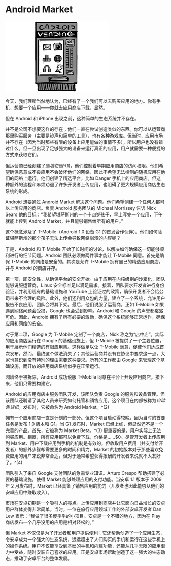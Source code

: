 # Android Market

![g22001](img/g22001.png)

今天，我们理所当然地认为，已经有了一个我们可以去购买应用的地方。你有手机，想要一个应用——你就去应用商店下载，显然。

但在 Android 和 iPhone 出现之前，这种简单的生态系统并不存在。

并不是公司不想要这样的存在；他们一直在尝试创造类似的东西。你可以从运营商那里购买服务（主要是铃声和简单的工具），也有各种游戏库。但当时，应用市场并不存在（因为当时那些有限的设备上应用能做的事情不多），所以用户也没有错过什么。但一旦出现了足够强大的设备来运行真正的应用，用户就需要一种便捷的方式来获取它们。

但运营商已经创建了*围墙花园*^(1)，他们控制着早期应用商店的访问权限。他们希望确保恶意或不良应用不会破坏他们的网络，因此不希望无法控制的随机应用在他们的网络上运行。他们创建了精选平台，比如 Danger 手机上的应用商店。但这种额外的流程和麻烦劝退了许多开发者上传应用，也阻碍了更大规模应用商店生态系统的形成。

Android 想要通过 Android Market 解决这个问题。他们希望创建一个任何人都可以上传应用的商店。负责 Android 服务团队的 Michael Morrissey 告诉 Nick Sears 他的目标：“我希望堪萨斯州的一个十四岁孩子，早上写完一个应用，下午就能上传到 Android Market，并且能够销售给所有的用户。”

这个概念涉及了 T-Mobile（Android 1.0 设备 G1 的首发合作伙伴）。他们如何验证堪萨斯州的那个孩子无法上传会导致网络崩溃的内容呢？

于是，Android 和 T-Mobile 开始了长时间的讨论，以解决如何确保这一切能够顺利进行的细节问题。Android 团队必须做两件事才能让 T-Mobile 同意。首先是确保 T-Mobile 的网络是安全的。其次是允许 T-Mobile 拥有自己的精选应用商店，并与 Android 的商店并存。

第一项，即安全性，从确保平台的安全开始。由于应用在内核级别的沙箱化，团队能够说服运营商，Linux 安全标准足以满足需求。接着，团队要求开发者进行身份验证，并利用现有的基础设施和 YouTube 上验证过的政策，确保开发者不会给公司带来不合理的风险。此外，他们还利用众包的力量，建立了一个系统，允许用户报告不良应用，团队会将其下架。最后，他们说服了运营商，正如 T-Mobile 如果遇到网络问题会受损，Google 也会受到影响。Android 和 Google 的声誉都岌岌可危。因此，Android 拥有了所有必要的激励，确保这个系统能够正常运作，确保应用和网络的安全。

对于第二项，Google 为 T-Mobile 定制了一个商店，Nick 称之为“店中店”。实际的应用商店运行在 Google 的基础设施上，但 T-Mobile 被提供了一个主要位置，用于展示他们精选的有限应用集。这样做足以让 T-Mobile 满意，促使他们达成首次发布。然而，最终这个做法消失了；其他运营商并没有在协议中要求这一点，大家也意识到没有特别的理由需要这种要求。所有的工作都由 Google 来管理这个基础设施，而开放的应用商店系统似乎在正常运行。

园墙终于被拆除，Android 成功说服 T-Mobile 同意在平台上开设应用商店。接下来，他们只需要构建它。

Android 的应用商店由服务团队开发，该团队负责 Google 的服务和设备管理。但该团队还聘请了其他人员来研究如何托管和销售应用。这个项目在内部被称为*自动售货机*。发布时，它被命名为 Android Market。^(2)

拥有一个应用商店一直是计划的一部分。但这个项目启动得较晚，因为当时的首要任务是发布 1.0 版本和 G1。当 G1 发布时，Market 已经上线，但显然还不是一个完善的产品。首先，它被称为 Market Beta。^(3) 更重要的是，用户实际上无法购买应用。相反，所有应用都可以免费下载，价格是……$0。尽管开发者上传应用到 Market、用户下载应用到手机的机制是有效的，但收取用户费用（并支付给开发者）的额外步骤却需要更多的时间和精力。Market 的初始版本对于那些喜欢免费应用的用户来说非常合适，但对于通常希望获得报酬的开发者来说就不太友好了。^(4)

团队引入了来自 Google 支付团队的急需专业知识。Arturo Crespo 帮助搭建了必要的基础设施，使得 Market 能够处理应用的支付功能。当安卓 1.1 版本于 2009 年 2 月发布时，Market 已经具备了销售应用的能力（开发者也因此能够从他们的安卓应用中赚取收入）。

市场在安卓初期是一个吸引人的亮点。上传应用到商店并让它面向日益增长的安卓用户群体变得非常简单。当时，一位在旅行应用领域工作的外部安卓开发者 Dan Lew 表示：“我做了很多傻乎乎的小项目。安卓是一个不错的地方，因为在 Play 商店发布一个几乎没用的应用是相对轻松的。”

但 Market 不仅仅是为了开发者和用户提供便利；它还帮助创造了一个应用生态，令安卓成为一个强大的生态系统，远远超出了人们购买的手机和运行在这些手机上的操作系统。用户不仅能享受到基础的手机和内建功能，还能从几乎无限的应用潜力中受益，随时安装自己喜欢的应用。正是安卓市场帮助创造了这一强大的生态动态，推动了安卓平台的整体发展。
